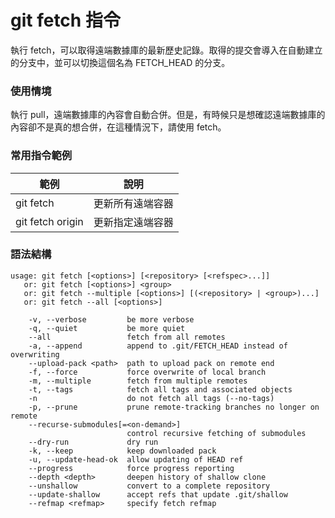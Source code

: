 # git fetch 指令

執行 fetch，可以取得遠端數據庫的最新歷史記錄。取得的提交會導入在自動建立的分支中，並可以切換這個名為 FETCH_HEAD 的分支。

### 使用情境

執行 pull，遠端數據庫的內容會自動合併。但是，有時候只是想確認遠端數據庫的內容卻不是真的想合併，在這種情況下，請使用 fetch。

### 常用指令範例

| 範例               | 說明       |
|------------------|----------|
| git fetch        | 更新所有遠端容器 |
| git fetch origin | 更新指定遠端容器 |

### 語法結構

```
usage: git fetch [<options>] [<repository> [<refspec>...]]
   or: git fetch [<options>] <group>
   or: git fetch --multiple [<options>] [(<repository> | <group>)...]
   or: git fetch --all [<options>]

    -v, --verbose         be more verbose
    -q, --quiet           be more quiet
    --all                 fetch from all remotes
    -a, --append          append to .git/FETCH_HEAD instead of overwriting
    --upload-pack <path>  path to upload pack on remote end
    -f, --force           force overwrite of local branch
    -m, --multiple        fetch from multiple remotes
    -t, --tags            fetch all tags and associated objects
    -n                    do not fetch all tags (--no-tags)
    -p, --prune           prune remote-tracking branches no longer on remote
    --recurse-submodules[=<on-demand>]
                          control recursive fetching of submodules
    --dry-run             dry run
    -k, --keep            keep downloaded pack
    -u, --update-head-ok  allow updating of HEAD ref
    --progress            force progress reporting
    --depth <depth>       deepen history of shallow clone
    --unshallow           convert to a complete repository
    --update-shallow      accept refs that update .git/shallow
    --refmap <refmap>     specify fetch refmap
```